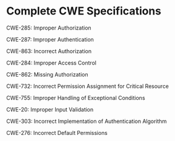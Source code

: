 

# Complete CWE Specifications

CWE-285: Improper Authorization

CWE-287: Improper Authentication

CWE-863: Incorrect Authorization

CWE-284: Improper Access Control

CWE-862: Missing Authorization

CWE-732: Incorrect Permission Assignment for Critical Resource

CWE-755: Improper Handling of Exceptional Conditions

CWE-20: Improper Input Validation

CWE-303: Incorrect Implementation of Authentication Algorithm

CWE-276: Incorrect Default Permissions